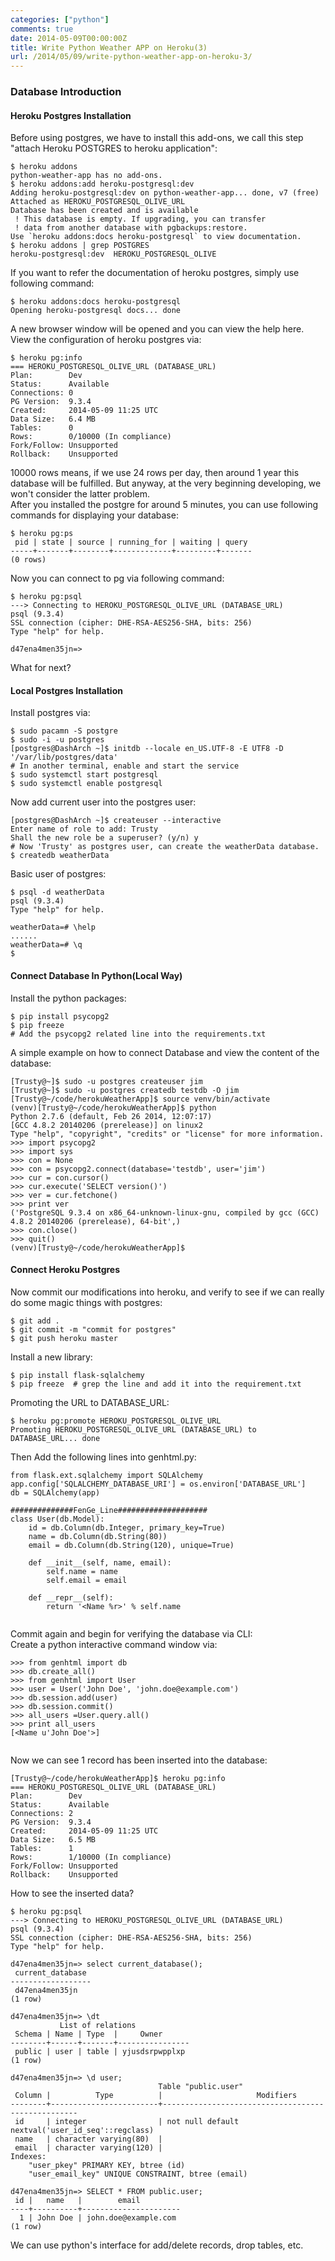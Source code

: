 ```yaml
---
categories: ["python"]
comments: true
date: 2014-05-09T00:00:00Z
title: Write Python Weather APP on Heroku(3)
url: /2014/05/09/write-python-weather-app-on-heroku-3/
---
```


### Database Introduction
#### Heroku Postgres Installation
Before using postgres, we have to install this add-ons, we call this step "attach Heroku POSTGRES to heroku application":   

```
$ heroku addons
python-weather-app has no add-ons.
$ heroku addons:add heroku-postgresql:dev
Adding heroku-postgresql:dev on python-weather-app... done, v7 (free)
Attached as HEROKU_POSTGRESQL_OLIVE_URL
Database has been created and is available
 ! This database is empty. If upgrading, you can transfer
 ! data from another database with pgbackups:restore.
Use `heroku addons:docs heroku-postgresql` to view documentation.
$ heroku addons | grep POSTGRES
heroku-postgresql:dev  HEROKU_POSTGRESQL_OLIVE

```
If you want to refer the documentation of heroku postgres, simply use following command:    

```
$ heroku addons:docs heroku-postgresql
Opening heroku-postgresql docs... done

```
A new browser window will be opened and you can view the help here.    
View the configuration of heroku postgres via:   

```
$ heroku pg:info
=== HEROKU_POSTGRESQL_OLIVE_URL (DATABASE_URL)
Plan:        Dev
Status:      Available
Connections: 0
PG Version:  9.3.4
Created:     2014-05-09 11:25 UTC
Data Size:   6.4 MB
Tables:      0
Rows:        0/10000 (In compliance)
Fork/Follow: Unsupported
Rollback:    Unsupported

```
10000 rows means, if we use 24 rows per day, then around 1 year this database will be fulfilled. But anyway, at the very beginning developing, we won't consider the latter problem.    
After you installed the postgre for around 5 minutes, you can use following commands for displaying your database:    

```
$ heroku pg:ps
 pid | state | source | running_for | waiting | query 
-----+-------+--------+-------------+---------+-------
(0 rows)

```
Now you can connect to pg via following command:    

```
$ heroku pg:psql
---> Connecting to HEROKU_POSTGRESQL_OLIVE_URL (DATABASE_URL)
psql (9.3.4)
SSL connection (cipher: DHE-RSA-AES256-SHA, bits: 256)
Type "help" for help.

d47ena4men35jn=> 

```
What for next?    
#### Local Postgres Installation
Install postgres via:    

```
$ sudo pacamn -S postgre
$ sudo -i -u postgres
[postgres@DashArch ~]$ initdb --locale en_US.UTF-8 -E UTF8 -D '/var/lib/postgres/data'
# In another terminal, enable and start the service
$ sudo systemctl start postgresql
$ sudo systemctl enable postgresql

```
Now add current user into the postgres user:    

```
[postgres@DashArch ~]$ createuser --interactive
Enter name of role to add: Trusty
Shall the new role be a superuser? (y/n) y
# Now 'Trusty' as postgres user, can create the weatherData database. 
$ createdb weatherData

```
Basic user of postgres:    

```
$ psql -d weatherData   
psql (9.3.4)
Type "help" for help.

weatherData=# \help
......
weatherData=# \q
$ 

```

#### Connect Database In Python(Local Way)
Install the python packages:    

```
$ pip install psycopg2
$ pip freeze 
# Add the psycopg2 related line into the requirements.txt

```
A simple example on how to connect Database and view the content of the database:    

```
[Trusty@~]$ sudo -u postgres createuser jim
[Trusty@~]$ sudo -u postgres createdb testdb -O jim
[Trusty@~/code/herokuWeatherApp]$ source venv/bin/activate
(venv)[Trusty@~/code/herokuWeatherApp]$ python
Python 2.7.6 (default, Feb 26 2014, 12:07:17) 
[GCC 4.8.2 20140206 (prerelease)] on linux2
Type "help", "copyright", "credits" or "license" for more information.
>>> import psycopg2
>>> import sys
>>> con = None
>>> con = psycopg2.connect(database='testdb', user='jim')
>>> cur = con.cursor()
>>> cur.execute('SELECT version()')   
>>> ver = cur.fetchone()
>>> print ver
('PostgreSQL 9.3.4 on x86_64-unknown-linux-gnu, compiled by gcc (GCC) 4.8.2 20140206 (prerelease), 64-bit',)
>>> con.close()
>>> quit()
(venv)[Trusty@~/code/herokuWeatherApp]$ 

```

#### Connect Heroku Postgres
Now commit our modifications into heroku, and verify to see if we can really do some magic things with postgres:    

```
$ git add .
$ git commit -m "commit for postgres"
$ git push heroku master

```
Install a new library:   

```
$ pip install flask-sqlalchemy
$ pip freeze  # grep the line and add it into the requirement.txt

```
Promoting the URL to DATABASE_URL:    

```
$ heroku pg:promote HEROKU_POSTGRESQL_OLIVE_URL
Promoting HEROKU_POSTGRESQL_OLIVE_URL (DATABASE_URL) to DATABASE_URL... done

```
Then Add the following lines into genhtml.py:    

```
from flask.ext.sqlalchemy import SQLAlchemy
app.config['SQLALCHEMY_DATABASE_URI'] = os.environ['DATABASE_URL']
db = SQLAlchemy(app)

##############FenGe_Line####################
class User(db.Model):
    id = db.Column(db.Integer, primary_key=True)
    name = db.Column(db.String(80))
    email = db.Column(db.String(120), unique=True)

    def __init__(self, name, email):
        self.name = name
        self.email = email

    def __repr__(self):
        return '<Name %r>' % self.name


```
Commit again and begin for verifying the database via CLI:    
Create a python interactive command window via:    

```
>>> from genhtml import db
>>> db.create_all()
>>> from genhtml import User
>>> user = User('John Doe', 'john.doe@example.com')
>>> db.session.add(user)
>>> db.session.commit()
>>> all_users =User.query.all()
>>> print all_users
[<Name u'John Doe'>]


```
Now we can see 1 record has been inserted into the database: 

```
[Trusty@~/code/herokuWeatherApp]$ heroku pg:info
=== HEROKU_POSTGRESQL_OLIVE_URL (DATABASE_URL)
Plan:        Dev
Status:      Available
Connections: 2
PG Version:  9.3.4
Created:     2014-05-09 11:25 UTC
Data Size:   6.5 MB
Tables:      1
Rows:        1/10000 (In compliance)
Fork/Follow: Unsupported
Rollback:    Unsupported

```
How to see the inserted data?    

```
$ heroku pg:psql
---> Connecting to HEROKU_POSTGRESQL_OLIVE_URL (DATABASE_URL)
psql (9.3.4)
SSL connection (cipher: DHE-RSA-AES256-SHA, bits: 256)
Type "help" for help.

d47ena4men35jn=> select current_database();
 current_database 
------------------
 d47ena4men35jn
(1 row)

d47ena4men35jn=> \dt
           List of relations
 Schema | Name | Type  |     Owner      
--------+------+-------+----------------
 public | user | table | yjusdsrpwpplxp
(1 row)

d47ena4men35jn=> \d user;
                                 Table "public.user"
 Column |          Type          |                     Modifiers                     
--------+------------------------+---------------------------------------------------
 id     | integer                | not null default nextval('user_id_seq'::regclass)
 name   | character varying(80)  | 
 email  | character varying(120) | 
Indexes:
    "user_pkey" PRIMARY KEY, btree (id)
    "user_email_key" UNIQUE CONSTRAINT, btree (email)

d47ena4men35jn=> SELECT * FROM public.user;
 id |   name   |        email         
----+----------+----------------------
  1 | John Doe | john.doe@example.com
(1 row)

```
We can use python's interface for add/delete records, drop tables, etc.     

